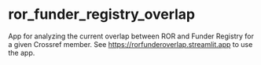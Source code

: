 # ror_funder_registry_overlap
App for analyzing the current overlap between ROR and Funder Registry for a given Crossref member. See https://rorfunderoverlap.streamlit.app to use the app. 
